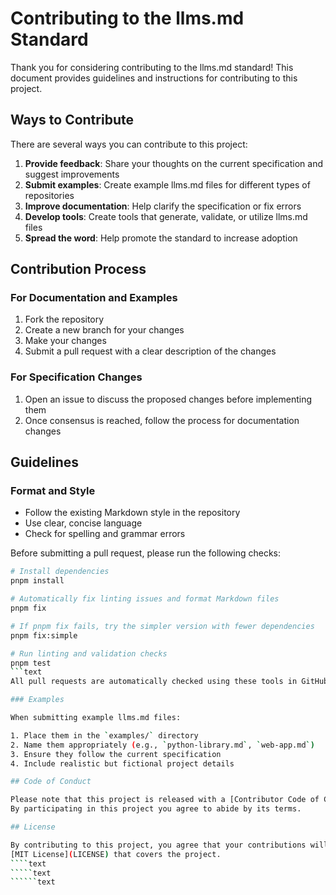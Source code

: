 # Contributing to the llms.md Standard

Thank you for considering contributing to the llms.md standard! This document provides guidelines
and instructions for contributing to this project.

## Ways to Contribute

There are several ways you can contribute to this project:

1. **Provide feedback**: Share your thoughts on the current specification and suggest improvements
2. **Submit examples**: Create example llms.md files for different types of repositories
3. **Improve documentation**: Help clarify the specification or fix errors
4. **Develop tools**: Create tools that generate, validate, or utilize llms.md files
5. **Spread the word**: Help promote the standard to increase adoption

## Contribution Process

### For Documentation and Examples

1. Fork the repository
2. Create a new branch for your changes
3. Make your changes
4. Submit a pull request with a clear description of the changes

### For Specification Changes

1. Open an issue to discuss the proposed changes before implementing them
2. Once consensus is reached, follow the process for documentation changes

## Guidelines

### Format and Style

- Follow the existing Markdown style in the repository
- Use clear, concise language
- Check for spelling and grammar errors

Before submitting a pull request, please run the following checks:

```bash
# Install dependencies
pnpm install

# Automatically fix linting issues and format Markdown files
pnpm fix

# If pnpm fix fails, try the simpler version with fewer dependencies
pnpm fix:simple

# Run linting and validation checks
pnpm test
```text
All pull requests are automatically checked using these tools in GitHub Actions.

### Examples

When submitting example llms.md files:

1. Place them in the `examples/` directory
2. Name them appropriately (e.g., `python-library.md`, `web-app.md`)
3. Ensure they follow the current specification
4. Include realistic but fictional project details

## Code of Conduct

Please note that this project is released with a [Contributor Code of Conduct](CODE_OF_CONDUCT.md).
By participating in this project you agree to abide by its terms.

## License

By contributing to this project, you agree that your contributions will be licensed under the same
[MIT License](LICENSE) that covers the project.
````text
`````text
``````text
```

